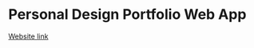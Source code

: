 # Personal Design Portfolio Web App
[Website link](https://aadilkhalifa.github.io/design-portfolio/)
